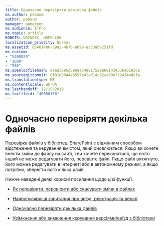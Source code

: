 ```yaml
---
title: Одночасно перевіряти декілька файлів
ms.author: pebaum
author: pebaum
manager: pamgreen
ms.audience: ITPro
ms.topic: article
ROBOTS: NOINDEX, NOFOLLOW
localization_priority: Normal
ms.assetid: 854014b6-39a2-4b76-a696-ecc3ab7251fd
ms.custom:
- "5300029"
- "1688"
- "986"
ms.openlocfilehash: 8aad3695d59e9a548817528a68143433be6193ce
ms.sourcegitcommit: 0f0186044a3597e42ad14c32ca58e7224344dcfa
ms.translationtype: MT
ms.contentlocale: uk-UA
ms.lasthandoff: 12/15/2019
ms.locfileid: "40050150"
---
```

# <a name="check-in-several-files-at-once"></a>Одночасно перевіряти декілька файлів

Перевірка файлів у бібліотеці SharePoint є відмінним способом відстеження та керування вмістом, який оновлюється. Якщо ви хочете внести зміни до файлу на сайті, і ви хочете переконатися, що ніхто інший не може редагувати його, перевірте файл. Якщо файл витягнуто, його можна редагувати в Інтернеті або в автономному режимі, а якщо потрібно, зберегти його кілька разів.

Нижче наведені деякі корисні посилання щодо цієї функції.

- [Як перевірити, перевірити або скасувати зміни в файлах](https://support.office.com/article/check-out-check-in-or-discard-changes-to-files-in-a-library-7e2c12a9-a874-4393-9511-1378a700f6de)

- [Найпопулярніші запитання про виїзд, реєстрація та версії](https://support.office.com/article/Top-questions-about-check-out-check-in-and-versions-7E941339-E972-4C7A-A79A-80A1FCF84076)

- [Одночасно перевіряти декілька файлів](https://support.office.com/article/check-out-check-in-or-discard-changes-to-files-in-a-library-7e2c12a9-a874-4393-9511-1378a700f6de)

- [Увімкнення або вимкнення керування версіями/виїзд з бібліотеки](https://support.office.com/article/enable-and-configure-versioning-for-a-list-or-library-1555d642-23ee-446a-990a-bcab618c7a37)

  
